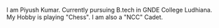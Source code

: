 I am Piyush Kumar. Currently pursuing B.tech in GNDE College Ludhiana.
My Hobby is playing "Chess". 
I am also a "NCC" Cadet. 


<!---
Webby07/Webby07 is a ✨ special ✨ repository because its `README.md` (this file) appears on your GitHub profile.
You can click the Preview link to take a look at your changes.
--->
